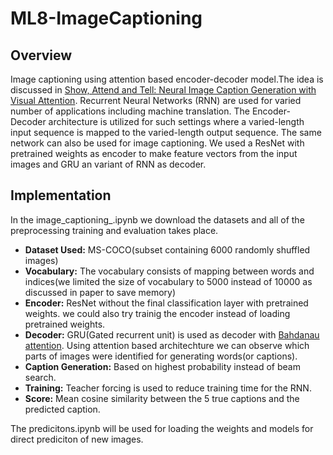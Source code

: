 # ML8-ImageCaptioning
## Overview
Image captioning using attention based encoder-decoder model.The idea is discussed in [Show, Attend and Tell: Neural Image Caption Generation with Visual Attention](https://arxiv.org/abs/1502.03044). Recurrent Neural Networks (RNN) are used for varied number of applications including machine translation. The Encoder-Decoder architecture is utilized for such settings where a varied-length input sequence is mapped to the varied-length output sequence. The same network can also be used for image captioning. We used a ResNet with pretrained weights as encoder to make feature vectors from the input images and GRU an variant of RNN as decoder.

## Implementation
In the image_captioning_.ipynb we download the datasets and all of the preprocessing training and evaluation takes place.
- **Dataset Used:** MS-COCO(subset containing 6000 randomly shuffled images)
- **Vocabulary:** The vocabulary consists of mapping between words and indices(we limited the size of vocabulary to 5000 instead of 10000 as discussed in paper to save memory)
- **Encoder:** ResNet without the final classification layer with pretrained weights. we could also try trainig the encoder instead of loading pretrained weights.
- **Decoder:** GRU(Gated recurrent unit) is used as decoder with [Bahdanau attention](https://arxiv.org/pdf/1409.0473.pdf). Using attention based architechture we can observe which parts of images were identified for generating words(or captions).
- **Caption Generation:** Based on highest probability instead of beam search.
- **Training:** Teacher forcing is used to reduce training time for the RNN.
- **Score:** Mean cosine similarity between the 5 true captions and the predicted caption.  


The predicitons.ipynb will be used for loading the weights and models for direct prediciton of new images.
